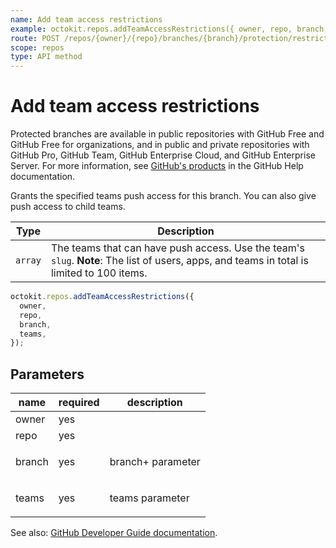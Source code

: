 ```yaml
---
name: Add team access restrictions
example: octokit.repos.addTeamAccessRestrictions({ owner, repo, branch, teams })
route: POST /repos/{owner}/{repo}/branches/{branch}/protection/restrictions/teams
scope: repos
type: API method
---
```


# Add team access restrictions

Protected branches are available in public repositories with GitHub Free and GitHub Free for organizations, and in public and private repositories with GitHub Pro, GitHub Team, GitHub Enterprise Cloud, and GitHub Enterprise Server. For more information, see [GitHub's products](https://help.github.com/github/getting-started-with-github/githubs-products) in the GitHub Help documentation.

Grants the specified teams push access for this branch. You can also give push access to child teams.

| Type    | Description                                                                                                                                |
| ------- | ------------------------------------------------------------------------------------------------------------------------------------------ |
| `array` | The teams that can have push access. Use the team's `slug`. **Note**: The list of users, apps, and teams in total is limited to 100 items. |

```js
octokit.repos.addTeamAccessRestrictions({
  owner,
  repo,
  branch,
  teams,
});
```

## Parameters

<table>
  <thead>
    <tr>
      <th>name</th>
      <th>required</th>
      <th>description</th>
    </tr>
  </thead>
  <tbody>
    <tr><td>owner</td><td>yes</td><td>

</td></tr>
<tr><td>repo</td><td>yes</td><td>

</td></tr>
<tr><td>branch</td><td>yes</td><td>

branch+ parameter

</td></tr>
<tr><td>teams</td><td>yes</td><td>

teams parameter

</td></tr>
  </tbody>
</table>

See also: [GitHub Developer Guide documentation](https://docs.github.com/rest/reference/repos#add-team-access-restrictions).
